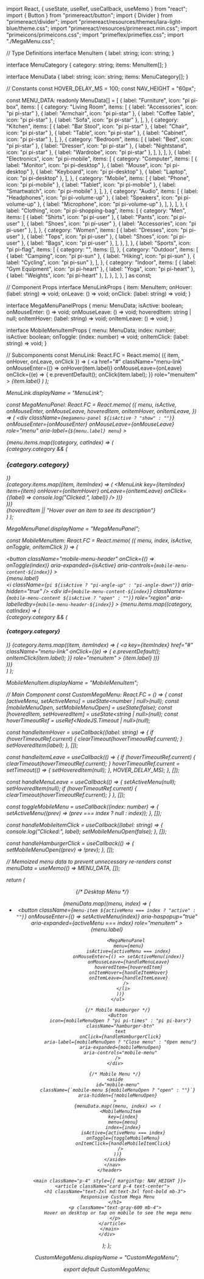 import React, { useState, useRef, useCallback, useMemo } from "react";
import { Button } from "primereact/button";
import { Divider } from "primereact/divider";
import "primereact/resources/themes/lara-light-blue/theme.css";
import "primereact/resources/primereact.min.css";
import "primeicons/primeicons.css";
import "primeflex/primeflex.css";
import "./MegaMenu.css";

// Type Definitions
interface MenuItem {
  label: string;
  icon: string;
}

interface MenuCategory {
  category: string;
  items: MenuItem[];
}

interface MenuData {
  label: string;
  icon: string;
  items: MenuCategory[];
}

// Constants
const HOVER_DELAY_MS = 100;
const NAV_HEIGHT = "60px";

const MENU_DATA: readonly MenuData[] = [
  {
    label: "Furniture",
    icon: "pi pi-box",
    items: [
      {
        category: "Living Room",
        items: [
          { label: "Accessories", icon: "pi pi-star" },
          { label: "Armchair", icon: "pi pi-star" },
          { label: "Coffee Table", icon: "pi pi-star" },
          { label: "Sofa", icon: "pi pi-star" },
        ],
      },
      {
        category: "Kitchen",
        items: [
          { label: "Bar Stool", icon: "pi pi-star" },
          { label: "Chair", icon: "pi pi-star" },
          { label: "Table", icon: "pi pi-star" },
          { label: "Cabinet", icon: "pi pi-star" },
        ],
      },
      {
        category: "Bedroom",
        items: [
          { label: "Bed", icon: "pi pi-star" },
          { label: "Dresser", icon: "pi pi-star" },
          { label: "Nightstand", icon: "pi pi-star" },
          { label: "Wardrobe", icon: "pi pi-star" },
        ],
      },
    ],
  },
  {
    label: "Electronics",
    icon: "pi pi-mobile",
    items: [
      {
        category: "Computer",
        items: [
          { label: "Monitor", icon: "pi pi-desktop" },
          { label: "Mouse", icon: "pi pi-desktop" },
          { label: "Keyboard", icon: "pi pi-desktop" },
          { label: "Laptop", icon: "pi pi-desktop" },
        ],
      },
      {
        category: "Mobile",
        items: [
          { label: "Phone", icon: "pi pi-mobile" },
          { label: "Tablet", icon: "pi pi-mobile" },
          { label: "Smartwatch", icon: "pi pi-mobile" },
        ],
      },
      {
        category: "Audio",
        items: [
          { label: "Headphones", icon: "pi pi-volume-up" },
          { label: "Speakers", icon: "pi pi-volume-up" },
          { label: "Microphone", icon: "pi pi-volume-up" },
        ],
      },
    ],
  },
  {
    label: "Clothing",
    icon: "pi pi-shopping-bag",
    items: [
      {
        category: "Men",
        items: [
          { label: "Shirts", icon: "pi pi-user" },
          { label: "Pants", icon: "pi pi-user" },
          { label: "Shoes", icon: "pi pi-user" },
          { label: "Accessories", icon: "pi pi-user" },
        ],
      },
      {
        category: "Women",
        items: [
          { label: "Dresses", icon: "pi pi-user" },
          { label: "Tops", icon: "pi pi-user" },
          { label: "Shoes", icon: "pi pi-user" },
          { label: "Bags", icon: "pi pi-user" },
        ],
      },
    ],
  },
  {
    label: "Sports",
    icon: "pi pi-flag",
    items: [
      {
        category: "",
        items: [],
      },
      {
        category: "Outdoor",
        items: [
          { label: "Camping", icon: "pi pi-sun" },
          { label: "Hiking", icon: "pi pi-sun" },
          { label: "Cycling", icon: "pi pi-sun" },
        ],
      },
      {
        category: "Indoor",
        items: [
          { label: "Gym Equipment", icon: "pi pi-heart" },
          { label: "Yoga", icon: "pi pi-heart" },
          { label: "Weights", icon: "pi pi-heart" },
        ],
      },
    ],
  },
] as const;

// Component Props
interface MenuLinkProps {
  item: MenuItem;
  onHover: (label: string) => void;
  onLeave: () => void;
  onClick: (label: string) => void;
}

interface MegaMenuPanelProps {
  menu: MenuData;
  isActive: boolean;
  onMouseEnter: () => void;
  onMouseLeave: () => void;
  hoveredItem: string | null;
  onItemHover: (label: string) => void;
  onItemLeave: () => void;
}

interface MobileMenuItemProps {
  menu: MenuData;
  index: number;
  isActive: boolean;
  onToggle: (index: number) => void;
  onItemClick: (label: string) => void;
}

// Subcomponents
const MenuLink: React.FC<MenuLinkProps> = React.memo(
  ({ item, onHover, onLeave, onClick }) => (
    <a
      href="#"
      className="menu-link"
      onMouseEnter={() => onHover(item.label)}
      onMouseLeave={onLeave}
      onClick={(e) => {
        e.preventDefault();
        onClick(item.label);
      }}
      role="menuitem"
    >
      <i className={item.icon} aria-hidden="true" />
      <span>{item.label}</span>
    </a>
  )
);

MenuLink.displayName = "MenuLink";

const MegaMenuPanel: React.FC<MegaMenuPanelProps> = React.memo(
  ({
    menu,
    isActive,
    onMouseEnter,
    onMouseLeave,
    hoveredItem,
    onItemHover,
    onItemLeave,
  }) => (
    <div
      className={`megamenu-panel ${isActive ? "show" : ""}`}
      onMouseEnter={onMouseEnter}
      onMouseLeave={onMouseLeave}
      role="menu"
      aria-label={`${menu.label} menu`}
    >
      <div className="p-5">
        <div className="grid">
          {menu.items.map((category, catIndex) => (
            <section key={catIndex} className="col-12 md:col-6 lg:col-4">
              {category.category && (
                <h3 className="category-title">{category.category}</h3>
              )}
              <nav className="flex flex-column gap-1" role="none">
                {category.items.map((item, itemIndex) => (
                  <MenuLink
                    key={itemIndex}
                    item={item}
                    onHover={onItemHover}
                    onLeave={onItemLeave}
                    onClick={(label) => console.log("Clicked:", label)}
                  />
                ))}
              </nav>
            </section>
          ))}
        </div>
        <Divider />
        <div className="item-description" role="status" aria-live="polite">
          {hoveredItem || "Hover over an item to see its description"}
        </div>
      </div>
    </div>
  )
);

MegaMenuPanel.displayName = "MegaMenuPanel";

const MobileMenuItem: React.FC<MobileMenuItemProps> = React.memo(
  ({ menu, index, isActive, onToggle, onItemClick }) => (
    <article className="mobile-menu-item">
      <button
        className="mobile-menu-header"
        onClick={() => onToggle(index)}
        aria-expanded={isActive}
        aria-controls={`mobile-menu-content-${index}`}
      >
        <div className="flex align-items-center gap-2">
          <i className={menu.icon} aria-hidden="true" />
          <span className="font-semibold">{menu.label}</span>
        </div>
        <i
          className={`pi ${isActive ? "pi-angle-up" : "pi-angle-down"}`}
          aria-hidden="true"
        />
      </button>
      <div
        id={`mobile-menu-content-${index}`}
        className={`mobile-menu-content ${isActive ? "open" : ""}`}
        role="region"
        aria-labelledby={`mobile-menu-header-${index}`}
      >
        {menu.items.map((category, catIndex) => (
          <div key={catIndex} className="mobile-category">
            {category.category && (
              <h4 className="mobile-category-title">{category.category}</h4>
            )}
            {category.items.map((item, itemIndex) => (
              <a
                key={itemIndex}
                href="#"
                className="menu-link"
                onClick={(e) => {
                  e.preventDefault();
                  onItemClick(item.label);
                }}
                role="menuitem"
              >
                <i className={item.icon} aria-hidden="true" />
                <span>{item.label}</span>
              </a>
            ))}
          </div>
        ))}
      </div>
    </article>
  )
);

MobileMenuItem.displayName = "MobileMenuItem";

// Main Component
const CustomMegaMenu: React.FC = () => {
  const [activeMenu, setActiveMenu] = useState<number | null>(null);
  const [mobileMenuOpen, setMobileMenuOpen] = useState(false);
  const [hoveredItem, setHoveredItem] = useState<string | null>(null);
  const hoverTimeoutRef = useRef<NodeJS.Timeout | null>(null);

  const handleItemHover = useCallback((label: string) => {
    if (hoverTimeoutRef.current) {
      clearTimeout(hoverTimeoutRef.current);
    }
    setHoveredItem(label);
  }, []);

  const handleItemLeave = useCallback(() => {
    if (hoverTimeoutRef.current) {
      clearTimeout(hoverTimeoutRef.current);
    }
    hoverTimeoutRef.current = setTimeout(() => {
      setHoveredItem(null);
    }, HOVER_DELAY_MS);
  }, []);

  const handleMenuLeave = useCallback(() => {
    setActiveMenu(null);
    setHoveredItem(null);
    if (hoverTimeoutRef.current) {
      clearTimeout(hoverTimeoutRef.current);
    }
  }, []);

  const toggleMobileMenu = useCallback((index: number) => {
    setActiveMenu((prev) => (prev === index ? null : index));
  }, []);

  const handleMobileItemClick = useCallback((label: string) => {
    console.log("Clicked:", label);
    setMobileMenuOpen(false);
  }, []);

  const handleHamburgerClick = useCallback(() => {
    setMobileMenuOpen((prev) => !prev);
  }, []);

  // Memoized menu data to prevent unnecessary re-renders
  const menuData = useMemo(() => MENU_DATA, []);

  return (
    <div className="min-h-screen bg-gray-50">
      <header>
        <nav className="custom-megamenu" role="navigation" aria-label="Main navigation">
          <div className="flex align-items-center justify-content-between px-4">
            {/* Desktop Menu */}
            <ul className="desktop-menu" onMouseLeave={handleMenuLeave} role="menubar">
              {menuData.map((menu, index) => (
                <li key={index} className="menu-container" role="none">
                  <button
                    className={`menu-item ${activeMenu === index ? "active" : ""}`}
                    onMouseEnter={() => setActiveMenu(index)}
                    aria-haspopup="true"
                    aria-expanded={activeMenu === index}
                    role="menuitem"
                  >
                    <div className="flex align-items-center gap-2">
                      <i className={menu.icon} aria-hidden="true" />
                      <span className="font-semibold">{menu.label}</span>
                      <i className="pi pi-angle-down text-sm" aria-hidden="true" />
                    </div>
                  </button>

                  <MegaMenuPanel
                    menu={menu}
                    isActive={activeMenu === index}
                    onMouseEnter={() => setActiveMenu(index)}
                    onMouseLeave={handleMenuLeave}
                    hoveredItem={hoveredItem}
                    onItemHover={handleItemHover}
                    onItemLeave={handleItemLeave}
                  />
                </li>
              ))}
            </ul>

            {/* Mobile Hamburger */}
            <Button
              icon={mobileMenuOpen ? "pi pi-times" : "pi pi-bars"}
              className="hamburger-btn"
              text
              onClick={handleHamburgerClick}
              aria-label={mobileMenuOpen ? "Close menu" : "Open menu"}
              aria-expanded={mobileMenuOpen}
              aria-controls="mobile-menu"
            />
          </div>

          {/* Mobile Menu */}
          <aside
            id="mobile-menu"
            className={`mobile-menu ${mobileMenuOpen ? "open" : ""}`}
            aria-hidden={!mobileMenuOpen}
          >
            {menuData.map((menu, index) => (
              <MobileMenuItem
                key={index}
                menu={menu}
                index={index}
                isActive={activeMenu === index}
                onToggle={toggleMobileMenu}
                onItemClick={handleMobileItemClick}
              />
            ))}
          </aside>
        </nav>
      </header>

      <main className="p-4" style={{ marginTop: NAV_HEIGHT }}>
        <article className="card p-4 text-center">
          <h1 className="text-2xl md:text-3xl font-bold mb-3">
            Responsive Custom Mega Menu
          </h1>
          <p className="text-gray-600 mb-4">
            Hover on desktop or tap on mobile to see the mega menu
          </p>
        </article>
      </main>
    </div>
  );
};

CustomMegaMenu.displayName = "CustomMegaMenu";

export default CustomMegaMenu;
